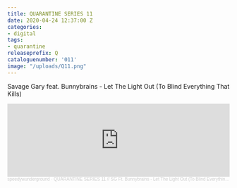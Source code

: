 ```yaml
---
title: QUARANTINE SERIES 11
date: 2020-04-24 12:37:00 Z
categories:
- digital
tags:
- quarantine
releaseprefix: Q
cataloguenumber: '011'
image: "/uploads/Q11.png"
---
```


Savage Gary feat. Bunnybrains - Let The Light Out (To Blind Everything That Kills)

<iframe width="100%" height="166" scrolling="no" frameborder="no" allow="autoplay" src="https://w.soundcloud.com/player/?url=https%3A//api.soundcloud.com/tracks/806019571&color=%23ffcc00&auto_play=false&hide_related=false&show_comments=true&show_user=true&show_reposts=false&show_teaser=true"></iframe><div style="font-size: 10px; color: #cccccc;line-break: anywhere;word-break: normal;overflow: hidden;white-space: nowrap;text-overflow: ellipsis; font-family: Interstate,Lucida Grande,Lucida Sans Unicode,Lucida Sans,Garuda,Verdana,Tahoma,sans-serif;font-weight: 100;"><a href="https://soundcloud.com/speedywunderground" title="speedywunderground" target="_blank" style="color: #cccccc; text-decoration: none;">speedywunderground</a> · <a href="https://soundcloud.com/speedywunderground/quarantine-series-11-bunnybrains" title="QUARANTINE SERIES 11 //  SG Ft. Bunnybrains - Let The Light Out (To Blind Everything That Kills)" target="_blank" style="color: #cccccc; text-decoration: none;">QUARANTINE SERIES 11 //  SG Ft. Bunnybrains - Let The Light Out (To Blind Everything That Kills)</a></div>

